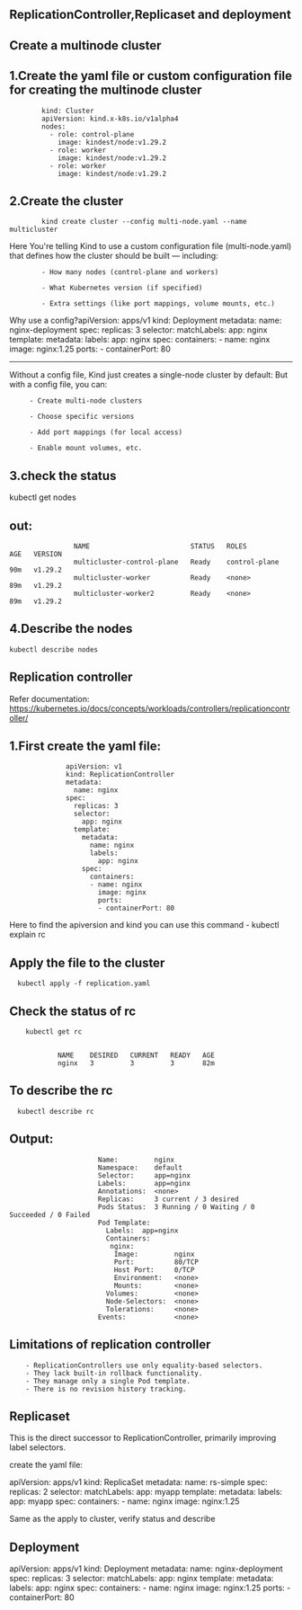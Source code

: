 ReplicationController,Replicaset and deployment
-----------------------------------------------------
Create a multinode cluster
---------------------------
1.Create the yaml file or custom configuration file for creating the multinode cluster
---------------------------------------------------------------------------------------
            kind: Cluster
            apiVersion: kind.x-k8s.io/v1alpha4
            nodes:
              - role: control-plane
                image: kindest/node:v1.29.2
              - role: worker
                image: kindest/node:v1.29.2
              - role: worker
                image: kindest/node:v1.29.2

2.Create the cluster
-------------------------

            kind create cluster --config multi-node.yaml --name multicluster

Here You're telling Kind to use a custom configuration file (multi-node.yaml) that defines how the cluster should be built — including:

            - How many nodes (control-plane and workers)
            
            - What Kubernetes version (if specified)
            
            - Extra settings (like port mappings, volume mounts, etc.)

Why use a config?apiVersion: apps/v1
kind: Deployment
metadata:
  name: nginx-deployment
spec:
  replicas: 3
  selector:
    matchLabels:
      app: nginx
  template:
    metadata:
      labels:
        app: nginx
    spec:
      containers:
      - name: nginx
        image: nginx:1.25
        ports:
        - containerPort: 80

----------------------
Without a config file, Kind just creates a single-node cluster by default:
But with a config file, you can:

         - Create multi-node clusters
          
         - Choose specific versions
          
         - Add port mappings (for local access)
          
         - Enable mount volumes, etc.


3.check the status
-----------------------------

kubectl get nodes

out:
-----
                    NAME                         STATUS   ROLES           AGE   VERSION
                    multicluster-control-plane   Ready    control-plane   90m   v1.29.2
                    multicluster-worker          Ready    <none>          89m   v1.29.2
                    multicluster-worker2         Ready    <none>          89m   v1.29.2
                    

4.Describe the nodes
---------------------------

    kubectl describe nodes



Replication controller
-------------------------------

Refer documentation: https://kubernetes.io/docs/concepts/workloads/controllers/replicationcontroller/

1.First create the yaml file:
-------------------------

                  apiVersion: v1
                  kind: ReplicationController
                  metadata:
                    name: nginx
                  spec:
                    replicas: 3
                    selector:
                      app: nginx
                    template:
                      metadata:
                        name: nginx
                        labels:
                          app: nginx
                      spec:
                        containers:
                        - name: nginx
                          image: nginx
                          ports:
                          - containerPort: 80
                        
Here to find the apiversion and kind you can use this command - kubectl explain rc

Apply the file to the cluster
-----------------------------

      kubectl apply -f replication.yaml

Check the status of rc
---------------------------
        kubectl get rc


                NAME    DESIRED   CURRENT   READY   AGE
                nginx   3         3         3       82m


To describe the rc
---------------------

      kubectl describe rc


Output:
-----------
                          Name:         nginx
                          Namespace:    default
                          Selector:     app=nginx
                          Labels:       app=nginx
                          Annotations:  <none>
                          Replicas:     3 current / 3 desired
                          Pods Status:  3 Running / 0 Waiting / 0 Succeeded / 0 Failed
                          Pod Template:
                            Labels:  app=nginx
                            Containers:
                             nginx:
                              Image:         nginx
                              Port:          80/TCP
                              Host Port:     0/TCP
                              Environment:   <none>
                              Mounts:        <none>
                            Volumes:         <none>
                            Node-Selectors:  <none>
                            Tolerations:     <none>
                          Events:            <none>

Limitations of replication controller
--------------------------------------------------
        - ReplicationControllers use only equality-based selectors.
        - They lack built-in rollback functionality.
        - They manage only a single Pod template.
        - There is no revision history tracking.


Replicaset
-----------------------
This is the direct successor to ReplicationController, primarily improving label selectors.

create the yaml file:

apiVersion: apps/v1
kind: ReplicaSet
metadata:
  name: rs-simple
spec:
  replicas: 2
  selector:
    matchLabels:
      app: myapp
  template:
    metadata:
      labels:
        app: myapp
    spec:
      containers:
      - name: nginx
        image: nginx:1.25

Same as the apply to cluster, verify status and describe


Deployment
-------------------
apiVersion: apps/v1
kind: Deployment
metadata:
  name: nginx-deployment
spec:
  replicas: 3
  selector:
    matchLabels:
      app: nginx
  template:
    metadata:
      labels:
        app: nginx
    spec:
      containers:
      - name: nginx
        image: nginx:1.25
        ports:
        - containerPort: 80


